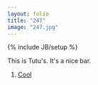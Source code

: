 ```yaml
---
layout: folio
title: "247"
image: "247.jpg"
---
```

{% include JB/setup %}

<div class="copy">
	<p>This is Tutu's. It's a nice bar.</p>
</div>

<div class="choice">
	<ol>
		<li><a href="248.html">
			Cool
</a></li>
	</ol>
</div>